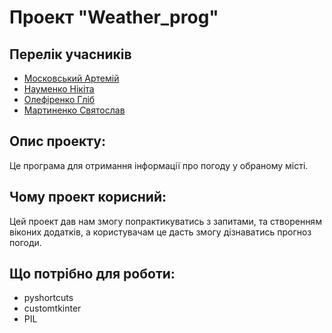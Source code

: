 # Проект "Weather_prog"
## Перелік учасників

- [Московський Артемій](https://github.com/artemijMoskowsky)
- [Науменко Нікіта](https://github.com/Naumenko0Nikita)
- [Олефіренко Гліб](https://github.com/GlebOlefirenko)
- [Мартиненко Святослав](https://github.com/SviatMartynenko)

## Опис проекту:
Це програма для отримання інформації про погоду у обраному місті.

## Чому проект корисний:
Цей проект дав нам змогу попрактикуватись з запитами, та створенням віконих додатків, а користувачам це дасть змогу дізнаватись прогноз погоди.
## Що потрібно для роботи:
- pyshortcuts
- customtkinter
- PIL
